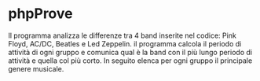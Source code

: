 # phpProve
Il programma analizza le differenze tra 4 band inserite nel codice: Pink Floyd, AC/DC, Beatles e Led Zeppelin.
il programma calcola il periodo di attività di ogni gruppo e comunica qual è la band con il più lungo periodo di attività e quella col più corto. 
In seguito elenca per ogni gruppo il principale genere musicale.
